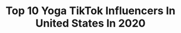 ---
title: Top 10 Yoga TikTok Influencers In United States In 2020
description: >-
  Find top yoga TikTok influencers in United States in 2020. Most popular hashtags: #duet #itsaremix #healthheroes #coronavirus.
platform: TikTok
profiles:
  - username: "divinepriestess"
    fullname: >-
      Divine Priestess
    location: "United States"
    followers: 13617
    engagement: 1196
    commentsToLikes: 0.068269
    id: cka6qzl0mpndr0i78as1q4rkh
    verified: false
    hashtags: "#camera, #honey, #read, #yoga"
  - username: "bailey.nomi"
    fullname: >-
      Bailey
    location: "United States"
    followers: 15717
    engagement: 1077
    commentsToLikes: 0.219339
    id: cka0zzm6qhoe80i78xvrjbnwc
    verified: false
    hashtags: "#lounge, #flyingsplits, #shqiptar, #easyyoga"
  - username: "crazycurvylinzy"
    fullname: >-
      Linzy Taylor
    location: "United States"
    followers: 190683
    engagement: 1837
    commentsToLikes: 0.045637
    id: cka0hipma9b0d0i78nnwgzpgv
    verified: false
    hashtags: "#funk, #heels, #emojigame, #momsoftiktok"
  - username: "shaktisitakaur"
    fullname: >-
      shaktisitakaur
    location: "United States"
    followers: 5995
    engagement: 993
    commentsToLikes: 0.053203
    id: cka0nhzdgzsr50i78joqxmg4n
    verified: false
    hashtags: "#pranayam, #cantsleep, #salad, #astrologer"
  - username: "blissfulathlete"
    fullname: >-
      BlissfulAthlete
    location: "United States"
    followers: 138327
    engagement: 718
    commentsToLikes: 0.056644
    id: ck8sax8lt4adj0j78gahpu581
    verified: false
    hashtags: "#padmasana, #gonnabefriends, #bicepworkout, #reincarnation"
  - username: "caterpillarschalice"
    fullname: >-
      candi
    location: "United States"
    followers: 137026
    engagement: 349
    commentsToLikes: 0.032559
    id: ck8or5h79am5l0j78vcr82shf
    verified: false
    hashtags: "#corsetry, #familytime, #vintage, #salty"
  - username: "keelsmontana"
    fullname: >-
      Kendall Meiller
    location: "United States"
    followers: 4716
    engagement: 1016
    commentsToLikes: 0.028024
    id: cka6nb8ybapcj0i78yg3klfvl
    verified: false
    hashtags: "#savageremix, #beautymode, #plants, #health"
  - username: "kundaliniyogini"
    fullname: >-
      Kundalini Yogini
    location: "United States"
    followers: 29638
    engagement: 760
    commentsToLikes: 0.060199
    id: ck8sdgthbfht10j78q5jtnj7u
    verified: false
    hashtags: "#bekind, #higherself, #manifestation, #kundalini"
  - username: "jacquelyn.faja"
    fullname: >-
      jax 
    location: "United States"
    followers: 8604
    engagement: 1045
    commentsToLikes: 0.022663
    id: ck9v17wz6fvr00j78az904lqy
    verified: false
    hashtags: "#gibberish, #foryou, #foryoupage, #thesongofus"
  - username: "robbytheyogi"
    fullname: >-
      Robby Burns
    location: "United States"
    followers: 46494
    engagement: 815
    commentsToLikes: 0.075550
    id: cka0zzi46hnb40i786459tbg8
    verified: false
    hashtags: "#nature, #eggplant, #cambodia, #toiletpaper"
---